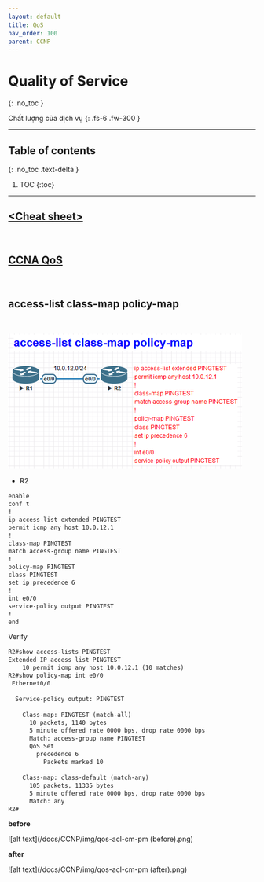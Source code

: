```yaml
---
layout: default
title: QoS
nav_order: 100
parent: CCNP
---
```


# Quality of Service
{: .no_toc }

Chất lượng của dịch vụ
{: .fs-6 .fw-300 }

---

## Table of contents
{: .no_toc .text-delta }

1. TOC
{:toc}

---

## [\<Cheat sheet\>](/docs/CCNP/img/QOS.png)
<br>

## [CCNA QoS](/docs/CCNA/ccna-qos/)
<br>

## access-list class-map policy-map
<br>

![alt text](/docs/CCNP/img/qos-acl-cm-pm.png)

* R2
```
enable
conf t
!
ip access-list extended PINGTEST
permit icmp any host 10.0.12.1
!
class-map PINGTEST
match access-group name PINGTEST
!
policy-map PINGTEST
class PINGTEST
set ip precedence 6
!
int e0/0
service-policy output PINGTEST
!
end
```

Verify

```
R2#show access-lists PINGTEST
Extended IP access list PINGTEST
    10 permit icmp any host 10.0.12.1 (10 matches)
R2#show policy-map int e0/0
 Ethernet0/0

  Service-policy output: PINGTEST

    Class-map: PINGTEST (match-all)
      10 packets, 1140 bytes
      5 minute offered rate 0000 bps, drop rate 0000 bps
      Match: access-group name PINGTEST
      QoS Set
        precedence 6
          Packets marked 10

    Class-map: class-default (match-any)
      105 packets, 11335 bytes
      5 minute offered rate 0000 bps, drop rate 0000 bps
      Match: any
R2#
```

__before__

![alt text](/docs/CCNP/img/qos-acl-cm-pm (before).png)

__after__

![alt text](/docs/CCNP/img/qos-acl-cm-pm (after).png)


